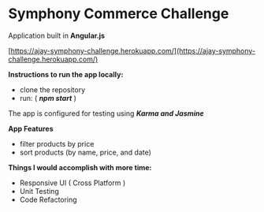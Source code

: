 # Symphony Commerce Challenge
Application built in **Angular.js**

[https://ajay-symphony-challenge.herokuapp.com/](https://ajay-symphony-challenge.herokuapp.com/)

**Instructions to run the app locally:**
  - clone the repository
  - run: ( ***npm start*** )

The app is configured for testing using ***Karma and Jasmine***

**App Features**
- filter products by price
- sort products (by name, price, and date)

**Things I would accomplish with more time:**
- Responsive UI ( Cross Platform )
- Unit Testing
- Code Refactoring
